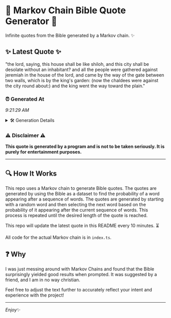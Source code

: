 # 📖 Markov Chain Bible Quote Generator 📖

Infinite quotes from the Bible generated by a Markov chain. ✨

## ✨ Latest Quote ✨
"the lord, saying, this house shall be like shiloh, and this city shall be desolate without an inhabitant? and all the people were gathered against jeremiah in the house of the lord, and came by the way of the gate between two walls, which is by the king's garden: (now the chaldees were against the city round about:) and the king went the way toward the plain."

### ⏰ Generated At
*9:21:29 AM*

<details>
    <summary>🛠️ Generation Details</summary>
    <p>
        <strong>🌱 Seed:</strong> the<br>
        <strong>🔄 Iterations:</strong> 66<br>
        <strong>📜 Context History:</strong><br>[ the ]: lord,<br>[ the, lord, ]: saying,<br>[ the, lord,, saying, ]: this<br>[ the, lord,, saying,, this ]: house<br>[ the, lord,, saying,, this, house ]: shall<br>[ the, lord,, saying,, this, house, shall ]: be<br>[ lord,, saying,, this, house, shall, be ]: like<br>[ saying,, this, house, shall, be, like ]: shiloh,<br>[ this, house, shall, be, like, shiloh, ]: and<br>[ house, shall, be, like, shiloh,, and ]: this<br>[ shall, be, like, shiloh,, and, this ]: city<br>[ be, like, shiloh,, and, this, city ]: shall<br>[ like, shiloh,, and, this, city, shall ]: be<br>[ shiloh,, and, this, city, shall, be ]: desolate<br>[ and, this, city, shall, be, desolate ]: without<br>[ this, city, shall, be, desolate, without ]: an<br>[ city, shall, be, desolate, without, an ]: inhabitant?<br>[ shall, be, desolate, without, an, inhabitant? ]: and<br>[ be, desolate, without, an, inhabitant?, and ]: all<br>[ desolate, without, an, inhabitant?, and, all ]: the<br>[ without, an, inhabitant?, and, all, the ]: people<br>[ an, inhabitant?, and, all, the, people ]: were<br>[ inhabitant?, and, all, the, people, were ]: gathered<br>[ and, all, the, people, were, gathered ]: against<br>[ all, the, people, were, gathered, against ]: jeremiah<br>[ the, people, were, gathered, against, jeremiah ]: in<br>[ people, were, gathered, against, jeremiah, in ]: the<br>[ were, gathered, against, jeremiah, in, the ]: house<br>[ gathered, against, jeremiah, in, the, house ]: of<br>[ against, jeremiah, in, the, house, of ]: the<br>[ jeremiah, in, the, house, of, the ]: lord,<br>[ in, the, house, of, the, lord, ]: and<br>[ the, house, of, the, lord,, and ]: came<br>[ house, of, the, lord,, and, came ]: by<br>[ of, the, lord,, and, came, by ]: the<br>[ the, lord,, and, came, by, the ]: way<br>[ lord,, and, came, by, the, way ]: of<br>[ and, came, by, the, way, of ]: the<br>[ came, by, the, way, of, the ]: gate<br>[ by, the, way, of, the, gate ]: between<br>[ the, way, of, the, gate, between ]: two<br>[ way, of, the, gate, between, two ]: walls,<br>[ of, the, gate, between, two, walls, ]: which<br>[ the, gate, between, two, walls,, which ]: is<br>[ gate, between, two, walls,, which, is ]: by<br>[ between, two, walls,, which, is, by ]: the<br>[ two, walls,, which, is, by, the ]: king's<br>[ walls,, which, is, by, the, king's ]: garden:<br>[ which, is, by, the, king's, garden: ]: (now<br>[ is, by, the, king's, garden:, (now ]: the<br>[ by, the, king's, garden:, (now, the ]: chaldees<br>[ the, king's, garden:, (now, the, chaldees ]: were<br>[ king's, garden:, (now, the, chaldees, were ]: against<br>[ garden:, (now, the, chaldees, were, against ]: the<br>[ (now, the, chaldees, were, against, the ]: city<br>[ the, chaldees, were, against, the, city ]: round<br>[ chaldees, were, against, the, city, round ]: about:)<br>[ were, against, the, city, round, about:) ]: and<br>[ against, the, city, round, about:), and ]: the<br>[ the, city, round, about:), and, the ]: king<br>[ city, round, about:), and, the, king ]: went<br>[ round, about:), and, the, king, went ]: the<br>[ about:), and, the, king, went, the ]: way<br>[ and, the, king, went, the, way ]: toward<br>[ the, king, went, the, way, toward ]: the<br>[ king, went, the, way, toward, the ]: plain.<br>
    </p>
</details>

### ⚠️ Disclaimer ⚠️
**This quote is generated by a program and is not to be taken seriously. It is purely for entertainment purposes.**

---

## 🔍 How It Works

This repo uses a Markov chain to generate Bible quotes. The quotes are generated by using the Bible as a dataset to find the probability of a word appearing after a sequence of words. The quotes are generated by starting with a random word and then selecting the next word based on the probability of it appearing after the current sequence of words. This process is repeated until the desired length of the quote is reached.

This repo will update the latest quote in this README every 10 minutes. ⏳

All code for the actual Markov chain is in `index.ts`.

## ❓ Why

I was just messing around with Markov Chains and found that the Bible surprisingly yielded good results when prompted. 
It was suggested by a friend, and I am in no way christian.

Feel free to adjust the text further to accurately reflect your intent and experience with the project!

---

*Enjoy*✨
